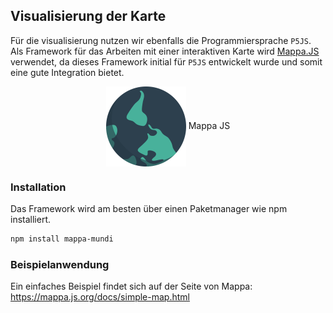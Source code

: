 ## Visualisierung der Karte

Für die visualisierung nutzen wir ebenfalls die Programmiersprache `P5JS`. Als Framework für das Arbeiten mit einer
interaktiven Karte wird [Mappa.JS](https://mappa.js.org/) verwendet, da dieses Framework initial für `P5JS` entwickelt
wurde und somit eine gute Integration bietet.
<p align="center">
<img src="../assets/mappa-logo.png" height=128 align=center alt="Logo from Mappa">
Mappa JS
</p>

### Installation

Das Framework wird am besten über einen Paketmanager wie npm installiert.

```bash
npm install mappa-mundi
```

### Beispielanwendung
Ein einfaches Beispiel findet sich auf der Seite von Mappa:
https://mappa.js.org/docs/simple-map.html